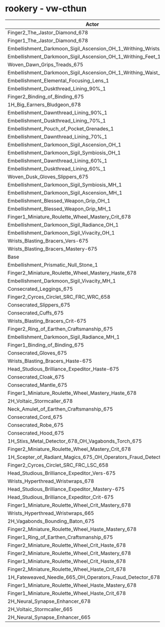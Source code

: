 # rookery - vw-cthun
| Actor | DPS | Increase |
|---|:---:|:---:|
|Finger2_The_Jastor_Diamond_678|2802102|0.96%|
|Finger1_The_Jastor_Diamond_678|2797166|0.79%|
|Embellishment_Darkmoon_Sigil_Ascension_OH_1_Writhing_Wrists_1|2796443|0.76%|
|Embellishment_Darkmoon_Sigil_Ascension_OH_1_Writhing_Feet_1|2795834|0.74%|
|Woven_Dawn_Grips_Treads_675|2794056|0.67%|
|Embellishment_Darkmoon_Sigil_Ascension_OH_1_Writhing_Waist_1|2793782|0.66%|
|Embellishment_Elemental_Focusing_Lens_1|2790547|0.55%|
|Embellishment_Duskthread_Lining_90%_1|2789950|0.53%|
|Finger2_Binding_of_Binding_675|2788419|0.47%|
|1H_Big_Earners_Bludgeon_678|2788085|0.46%|
|Embellishment_Dawnthread_Lining_90%_1|2788062|0.46%|
|Embellishment_Duskthread_Lining_70%_1|2785850|0.38%|
|Embellishment_Pouch_of_Pocket_Grenades_1|2784532|0.33%|
|Embellishment_Dawnthread_Lining_70%_1|2784142|0.32%|
|Embellishment_Darkmoon_Sigil_Ascension_OH_1|2783752|0.30%|
|Embellishment_Darkmoon_Sigil_Symbiosis_OH_1|2783694|0.30%|
|Embellishment_Dawnthread_Lining_60%_1|2782805|0.27%|
|Embellishment_Duskthread_Lining_60%_1|2782755|0.27%|
|Woven_Dusk_Gloves_Slippers_675|2781644|0.23%|
|Embellishment_Darkmoon_Sigil_Symbiosis_MH_1|2780900|0.20%|
|Embellishment_Darkmoon_Sigil_Ascension_MH_1|2780795|0.20%|
|Embellishment_Blessed_Weapon_Grip_OH_1|2778648|0.12%|
|Embellishment_Blessed_Weapon_Grip_MH_1|2777671|0.08%|
|Finger1_Miniature_Roulette_Wheel_Mastery_Crit_678|2776566|0.04%|
|Embellishment_Darkmoon_Sigil_Radiance_OH_1|2776324|0.04%|
|Embellishment_Darkmoon_Sigil_Vivacity_OH_1|2775834|0.02%|
|Wrists_Blasting_Bracers_Vers-675|2775485|0.00%|
|Wrists_Blasting_Bracers_Mastery-675|2775426|0.00%|
|Base|2775352|0.00%|
|Embellishment_Prismatic_Null_Stone_1|2774793|-0.02%|
|Finger2_Miniature_Roulette_Wheel_Mastery_Haste_678|2774366|-0.04%|
|Embellishment_Darkmoon_Sigil_Vivacity_MH_1|2774176|-0.04%|
|Consecrated_Leggings_675|2774118|-0.04%|
|Finger2_Cyrces_Circlet_SRC_FRC_WRC_658|2774043|-0.05%|
|Consecrated_Slippers_675|2773767|-0.06%|
|Consecrated_Cuffs_675|2773305|-0.07%|
|Wrists_Blasting_Bracers_Crit-675|2773272|-0.07%|
|Finger2_Ring_of_Earthen_Craftsmanship_675|2773136|-0.08%|
|Embellishment_Darkmoon_Sigil_Radiance_MH_1|2773046|-0.08%|
|Finger1_Binding_of_Binding_675|2772700|-0.10%|
|Consecrated_Gloves_675|2772643|-0.10%|
|Wrists_Blasting_Bracers_Haste-675|2772226|-0.11%|
|Head_Studious_Brilliance_Expeditor_Haste-675|2772133|-0.12%|
|Consecrated_Cloak_675|2772097|-0.12%|
|Consecrated_Mantle_675|2772061|-0.12%|
|Finger1_Miniature_Roulette_Wheel_Mastery_Haste_678|2772027|-0.12%|
|2H_Voltaic_Stormcaller_678|2771965|-0.12%|
|Neck_Amulet_of_Earthen_Craftsmanship_675|2771793|-0.13%|
|Consecrated_Cord_675|2771476|-0.14%|
|Consecrated_Robe_675|2771431|-0.14%|
|Consecrated_Hood_675|2770877|-0.16%|
|1H_Stixs_Metal_Detector_678_OH_Vagabonds_Torch_675|2769859|-0.20%|
|Finger2_Miniature_Roulette_Wheel_Mastery_Crit_678|2769251|-0.22%|
|1H_Scepter_of_Radiant_Magics_675_OH_Operators_Fraud_Detector_678|2768633|-0.24%|
|Finger2_Cyrces_Circlet_SRC_FRC_LSC_658|2768630|-0.24%|
|Head_Studious_Brilliance_Expeditor_Vers-675|2767741|-0.27%|
|Wrists_Hyperthread_Wristwraps_678|2767668|-0.28%|
|Head_Studious_Brilliance_Expeditor_Mastery-675|2766348|-0.32%|
|Head_Studious_Brilliance_Expeditor_Crit-675|2762898|-0.45%|
|Finger1_Miniature_Roulette_Wheel_Crit_Mastery_678|2762250|-0.47%|
|Wrists_Hyperthread_Wristwraps_665|2760827|-0.52%|
|2H_Vagabonds_Bounding_Baton_675|2760222|-0.55%|
|Finger2_Miniature_Roulette_Wheel_Haste_Mastery_678|2757295|-0.65%|
|Finger1_Ring_of_Earthen_Craftsmanship_675|2755782|-0.71%|
|Finger2_Miniature_Roulette_Wheel_Crit_Haste_678|2755443|-0.72%|
|Finger2_Miniature_Roulette_Wheel_Crit_Mastery_678|2754842|-0.74%|
|Finger1_Miniature_Roulette_Wheel_Crit_Haste_678|2754401|-0.75%|
|Finger2_Miniature_Roulette_Wheel_Haste_Crit_678|2754050|-0.77%|
|1H_Fateweaved_Needle_665_OH_Operators_Fraud_Detector_678|2749716|-0.92%|
|Finger1_Miniature_Roulette_Wheel_Haste_Mastery_678|2739339|-1.30%|
|Finger1_Miniature_Roulette_Wheel_Haste_Crit_678|2733925|-1.49%|
|2H_Neural_Synapse_Enhancer_678|2717742|-2.08%|
|2H_Voltaic_Stormcaller_665|2707641|-2.44%|
|2H_Neural_Synapse_Enhancer_665|2657343|-4.25%|
